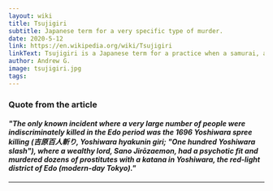 ```yaml
---
layout: wiki
title: Tsujigiri
subtitle: Japanese term for a very specific type of murder.
date: 2020-5-12
link: https://en.wikipedia.org/wiki/Tsujigiri
linkText: Tsujigiri is a Japanese term for a practice when a samurai, after receiving a new katana or developing a new fighting style or weapon, tests its effectiveness by attacking a human opponent, usually a random defenseless passer-by, in many cases during nighttime.
author: Andrew G.
image: tsujigiri.jpg
tags:
---
```


### Quote from the article

#### _"The only known incident where a very large number of people were indiscriminately killed in the Edo period was the 1696 Yoshiwara spree killing (吉原百人斬り, Yoshiwara hyakunin giri; "One hundred Yoshiwara slash"), where a wealthy lord, Sano Jirōzaemon, had a psychotic fit and murdered dozens of prostitutes with a katana in Yoshiwara, the red-light district of Edo (modern-day Tokyo)."_

---

